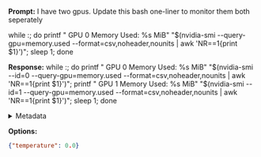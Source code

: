 **Prompt:**
I have two gpus. Update this bash one-liner to monitor them both seperately

while :; do printf "GPU 0 Memory Used: %s MiB" "$(nvidia-smi --query-gpu=memory.used --format=csv,noheader,nounits  | awk 'NR==1{print $1}')"; sleep 1; done

**Response:**
while :; do printf "GPU 0 Memory Used: %s MiB" "$(nvidia-smi --id=0 --query-gpu=memory.used --format=csv,noheader,nounits  | awk 'NR==1{print $1}')"; printf "GPU 1 Memory Used: %s MiB" "$(nvidia-smi --id=1 --query-gpu=memory.used --format=csv,noheader,nounits  | awk 'NR==1{print $1}')"; sleep 1; done

<details><summary>Metadata</summary>

- Duration: 3888 ms
- Datetime: 2023-12-17T14:24:57.831599
- Model: gpt-3.5-turbo-0613

</details>

**Options:**
```json
{"temperature": 0.0}
```

